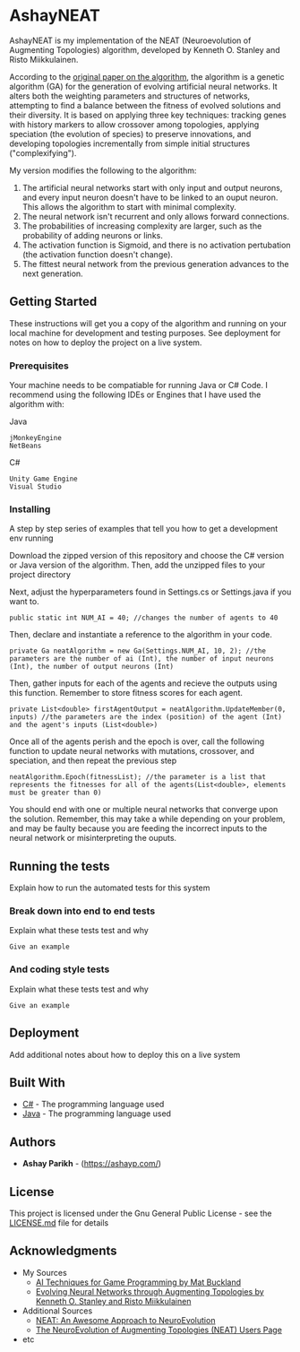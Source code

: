 # AshayNEAT

AshayNEAT is my implementation of the NEAT (Neuroevolution of Augmenting Topologies) algorithm, developed by Kenneth O. Stanley and Risto Miikkulainen. 

According to the [original paper on the algorithm](http://nn.cs.utexas.edu/downloads/papers/stanley.ec02.pdf), the algorithm is a genetic algorithm (GA) for the generation of evolving artificial neural networks. It alters both the weighting parameters and structures of networks, attempting to find a balance between the fitness of evolved solutions and their diversity. It is based on applying three key techniques: tracking genes with history markers to allow crossover among topologies, applying speciation (the evolution of species) to preserve innovations, and developing topologies incrementally from simple initial structures ("complexifying").

My version modifies the following to the algorithm:

1. The artificial neural networks start with only input and output neurons, and every input neuron doesn't have to be linked to an ouput neuron. This allows the algorithm to start with minimal complexity. 
2. The neural network isn't recurrent and only allows forward connections.
3. The probabilities of increasing complexity are larger, such as the probability of adding neurons or links. 
4. The activation function is Sigmoid, and there is no activation pertubation (the activation function doesn't change).
5. The fittest neural network from the previous generation advances to the next generation.

## Getting Started

These instructions will get you a copy of the algorithm and running on your local machine for development and testing purposes. See deployment for notes on how to deploy the project on a live system.

### Prerequisites

Your machine needs to be compatiable for running Java or C# Code. I recommend using the following IDEs or Engines that I have used the algorithm with:

Java
```
jMonkeyEngine
NetBeans
```
C#
```
Unity Game Engine
Visual Studio
```

### Installing

A step by step series of examples that tell you how to get a development env running

Download the zipped version of this repository and choose the C# version or Java version of the algorithm. Then, add the unzipped files to your project directory

Next, adjust the hyperparameters found in Settings.cs or Settings.java if you want to.
```
public static int NUM_AI = 40; //changes the number of agents to 40
```
Then, declare and instantiate a reference to the algorithm in your code.
```
private Ga neatAlgorithm = new Ga(Settings.NUM_AI, 10, 2); //the parameters are the number of ai (Int), the number of input neurons (Int), the number of output neurons (Int)
```
Then, gather inputs for each of the agents and recieve the outputs using this function. Remember to store fitness scores for each agent.
```
private List<double> firstAgentOutput = neatAlgorithm.UpdateMember(0, inputs) //the parameters are the index (position) of the agent (Int) and the agent's inputs (List<double>)
```
Once all of the agents perish and the epoch is over, call the following function to update neural networks with mutations, crossover, and speciation, and then repeat the previous step
```
neatAlgorithm.Epoch(fitnessList); //the parameter is a list that represents the fitnesses for all of the agents(List<double>, elements must be greater than 0)
```
You should end with one or multiple neural networks that converge upon the solution. Remember, this may take a while depending on your problem, and may be faulty because you are feeding the incorrect inputs to the neural network or misinterpreting the ouputs. 

## Running the tests

Explain how to run the automated tests for this system

### Break down into end to end tests

Explain what these tests test and why

```
Give an example
```

### And coding style tests

Explain what these tests test and why

```
Give an example
```

## Deployment

Add additional notes about how to deploy this on a live system

## Built With

* [C#](https://docs.microsoft.com/en-us/dotnet/csharp/) - The programming language used
* [Java](https://docs.oracle.com/en/java/) - The programming language used

## Authors

* **Ashay Parikh** - (https://ashayp.com/)

## License

This project is licensed under the Gnu General Public License - see the [LICENSE.md](https://github.com/ashayp22/AshayNEAT/blob/master/LICENSE) file for details

## Acknowledgments

* My Sources
  * [AI Techniques for Game Programming by Mat Buckland](https://www.amazon.com/Techniques-Programming-Premier-Press-Development/dp/193184108X)
   * [Evolving Neural Networks through Augmenting Topologies by Kenneth O. Stanley and Risto Miikkulainen](http://nn.cs.utexas.edu/downloads/papers/stanley.ec02.pdf)
* Additional Sources
  * [NEAT: An Awesome Approach to NeuroEvolution](https://towardsdatascience.com/neat-an-awesome-approach-to-neuroevolution-3eca5cc7930f)
  * [The NeuroEvolution of Augmenting Topologies (NEAT) Users Page](https://www.cs.ucf.edu/~kstanley/neat.html)
* etc


